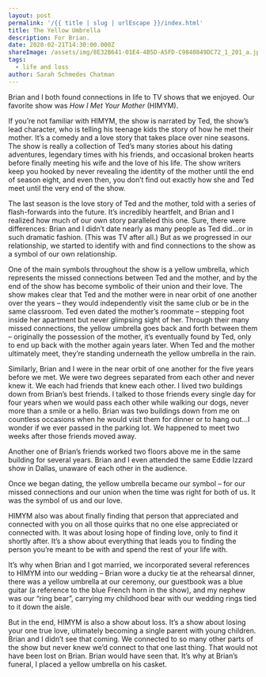 ```yaml
---
layout: post
permalink: '/{{ title | slug | urlEscape }}/index.html'
title: The Yellow Umbrella
description: For Brian.
date: 2020-02-21T14:30:00.000Z
shareImage: /assets/img/8E32B641-01E4-4B5D-A5FD-C9840849DC72_1_201_a.jpeg
tags:
  - life and loss
author: Sarah Schmedes Chatman
---
```

Brian and I both found connections in life to TV shows that we enjoyed. Our favorite show was *How I Met Your Mother* (HIMYM).



If you’re not familiar with HIMYM, the show is narrated by Ted, the show’s lead character, who is telling his teenage kids the story of how he met their mother. It’s a comedy and a love story that takes place over nine seasons. The show is really a collection of Ted’s many stories about his dating adventures, legendary times with his friends, and occasional broken hearts before finally meeting his wife and the love of his life. The show writers keep you hooked by never revealing the identity of the mother until the end of season eight, and even then, you don’t find out exactly how she and Ted meet until the very end of the show.



The last season is the love story of Ted and the mother, told with a series of flash-forwards into the future. It’s incredibly heartfelt, and Brian and I realized how much of our own story paralleled this one. Sure, there were differences: Brian and I didn’t date nearly as many people as Ted did…or in such dramatic fashion. (This was TV after all.) But as we progressed in our relationship, we started to identify with and find connections to the show as a symbol of our own relationship.



One of the main symbols throughout the show is a yellow umbrella, which represents the missed connections between Ted and the mother, and by the end of the show has become symbolic of their union and their love. The show makes clear that Ted and the mother were in near orbit of one another over the years – they would independently visit the same club or be in the same classroom. Ted even dated the mother’s roommate – stepping foot inside her apartment but never glimpsing sight of her. Through their many missed connections, the yellow umbrella goes back and forth between them – originally the possession of the mother, it’s eventually found by Ted, only to end up back with the mother again years later. When Ted and the mother ultimately meet, they’re standing underneath the yellow umbrella in the rain.



Similarly, Brian and I were in the near orbit of one another for the five years before we met. We were two degrees separated from each other and never knew it. We each had friends that knew each other. I lived two buildings down from Brian’s best friends. I talked to those friends every single day for four years when we would pass each other while walking our dogs, never more than a smile or a hello. Brian was two buildings down from me on countless occasions when he would visit them for dinner or to hang out…I wonder if we ever passed in the parking lot. We happened to meet two weeks after those friends moved away.



Another one of Brian’s friends worked two floors above me in the same building for several years. Brian and I even attended the same Eddie Izzard show in Dallas, unaware of each other in the audience.



Once we began dating, the yellow umbrella became our symbol – for our missed connections and our union when the time was right for both of us. It was the symbol of us and our love.



HIMYM also was about finally finding that person that appreciated and connected with you on all those quirks that no one else appreciated or connected with. It was about losing hope of finding love, only to find it shortly after. It’s a show about everything that leads you to finding the person you’re meant to be with and spend the rest of your life with.



It’s why when Brian and I got married, we incorporated several references to HIMYM into our wedding – Brian wore a ducky tie at the rehearsal dinner, there was a yellow umbrella at our ceremony, our guestbook was a blue guitar (a reference to the blue French horn in the show), and my nephew was our “ring bear”, carrying my childhood bear with our wedding rings tied to it down the aisle.



But in the end, HIMYM is also a show about loss. It’s a show about losing your one true love, ultimately becoming a single parent with young children. Brian and I didn’t see that coming. We connected to so many other parts of the show but never knew we’d connect to that one last thing. That would not have been lost on Brian. Brian would have seen that. It’s why at Brian’s funeral, I placed a yellow umbrella on his casket.

